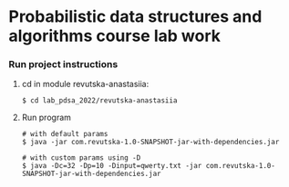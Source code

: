 # Probabilistic data structures and algorithms course lab work


### Run project instructions 

1. cd in module revutska-anastasiia:
    ```
    $ cd lab_pdsa_2022/revutska-anastasiia
    ```
    
1. Run program
    ```
    # with default params
    $ java -jar com.revutska-1.0-SNAPSHOT-jar-with-dependencies.jar
    
    # with custom params using -D
    $ java -Dc=32 -Dp=10 -Dinput=qwerty.txt -jar com.revutska-1.0-SNAPSHOT-jar-with-dependencies.jar
    ```